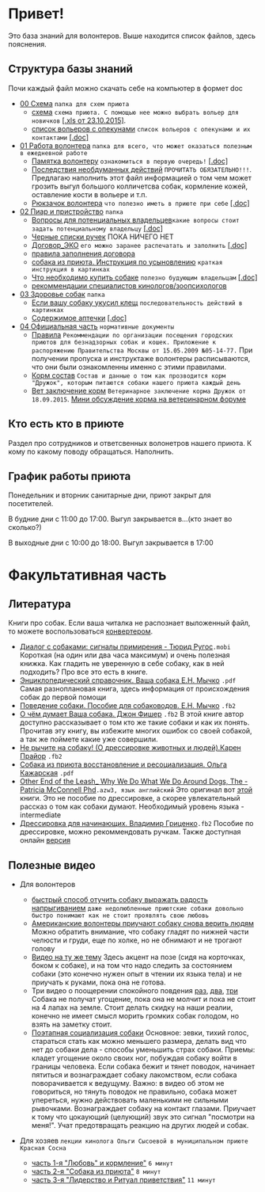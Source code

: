 Привет!
============
Это база знаний для волонтеров.
Выше находится список файлов, здесь пояснения.

Структура базы знаний
--------
Почи каждый файл можно скачать себе на компьютер в формет doc
* [00 Схема](https://github.com/dogbir/vol/tree/master/00%20Схема) `папка для схем приюта`
  * [схема](https://github.com/dogbir/vol/blob/master/00%20Схема/схема.png) `схема приюта. С помощью нее можно выбрать вольер для новичков` [[.xls от 23.10.2015]](https://yandex.ru).
  * [список вольеров c опекунами](https://github.com/dogbir/vol/blob/master/00%20Схема/список%20вольеров%20c%20опекунами.md) `список вольеров с опекунами и их контактами` [[.doc]](https://yandex.ru)
* [01 Работа волонтера](https://github.com/dogbir/vol/tree/master/01%20Работа%20волонтера) `папка для всего, что может оказаться полезным в ежедневной работе`
  * [Памятка волонтеру](https://github.com/dogbir/vol/blob/master/01%20Работа%20волонтера/Памятка%20волонтеру.md) `ознакомиться в первую очередь!` [[.doc]](https://yadi.sk/i/qCaRDVogmVbaU)
  * [Последствия необдуманных действий]() `ПРОЧИТАТЬ ОБЯЗАТЕЛЬНО!!!`. Предлагаю наполнить этот файл информацией о том чем может грозить выгул большого колличетсва собак, кормление кожей, оставление кости в вольере и т.п.
  * [Рюкзачок волонтера](https://github.com/dogbir/vol/blob/master/01%20Работа%20волонтера/Рюкзачок%20волонтера.md) `что полезно иметь в приюте при себе` [[.doc]](https://yadi.sk/i/eUppNNPamWANn)
* [02 Пиар и пристройство](https://github.com/dogbir/vol/tree/master/02%20Пиар%20и%20пристройство) `папка`
  * [Вопросы для потенциальных владельцев](https://github.com/dogbir/vol/blob/master/02%20Пиар%20и%20пристройство/вопросы%20для%20владельца.md)`какие вопросы стоит задать потенциальному владельцу` [[.doc]](https://yadi.sk/i/ekDuUKMOmVbfi)
  * [Черные списки ручек]() ПОКА НИЧЕГО НЕТ
  * [Договор_ЭКО](https://github.com/dogbir/vol/blob/master/02%20Пиар%20и%20пристройство/Договор_ЭКО.png) `его можно заранее распечатать и заполнить` [[.doc]](https://yadi.sk/i/CH0c3xnamVbZs)
  * [правила заполнения договора](https://github.com/dogbir/vol/blob/master/02%20Пиар%20и%20пристройство/правила%20заполнения%20договора.md)
  * [собака из приюта. Инструкция по усыновлению](https://github.com/dogbir/vol/blob/master/02%20Пиар%20и%20пристройство/собака%20из%20приюта.%20Инструкция%20по%20усыновлению.png) `краткая инструкция в картинках`
  * [Что необходимо купить собаке](https://github.com/dogbir/vol/blob/master/02%20Пиар%20и%20пристройство/Что%20необходимо%20купить%20собаке.md) `полезно будующим владельцам` [[.doc]](https://yadi.sk/i/sMoeaZyOmVbdr)
  * [рекоммендации специалистов кинологов/зоопсихологов]()
* [03 Здоровье собак](https://github.com/dogbir/vol/tree/master/Здоровье%20собак) `папка`
  * [Если вашу собаку укусил клещ](https://github.com/dogbir/vol/blob/master/Здоровье%20собак/Если%20вашу%20собаку%20укусил%20клещ.png) `последовательность действий в картинках`
  * [Содержимое аптечки](https://github.com/dogbir/vol/blob/master/03%20Здоровье%20собак/Содержимое%20аптечки.md) [[.doc]](https://yadi.sk/i/beR2zIeymWALD)
* [04 Официальная часть](https://github.com/dogbir/vol/tree/master/04%20Официальная%20часть) `нормативные документы`
  * [Правила](https://github.com/dogbir/vol/blob/master/04%20Официальная%20часть/Правила.png) `Рекоммендации по организации посещения городских приютов для безнадзорных собак и кошек. Приложение к распоряжению Правительства Москвы от 15.05.2009 №05-14-77.` При получении пропуска и инструктаже волонтеры расписываются, что они были ознакомленны именно с этими правилами.
  * [Корм состав]() `Состав и данные о том как прозводится корм "Дружок", которым питаются собаки нашего приюта каждый день`
  * [Вет заключение корм](https://github.com/dogbir/vol/blob/master/04%20Официальная%20часть/Вет%20заключение%20корм.jpg) `Ветеринарное заключение корма Дружок от 18.09.2015`. [Мини обсуждение корма на ветеринарном форуме](http://www.vetmedicus.ru/forum5/topic13594.php)


Кто есть кто в приюте
--------
Раздел про сотрудников и ответсвенных волонетров нашего приюта.
К кому по какому поводу обращаться.
Наполнить.

График работы приюта
--------
Понедельник и вторник санитарные дни, приют закрыт для посетителей.

В будние дни с 11:00 до 17:00. Выгул закрывается в...(кто знает во сколько?)

В выходные дни с 10:00 до 18:00. Выгул закрывается в 17:00

Факультативная часть
============
Литература
--------
Книги про собак.
Если ваша читалка не распознает выложенный файл, то можете воспользоваться [конвертером](http://ebook.online-convert.com/ru).
* [Диалог с собаками: сигналы примирения - Тюрид Ругос](https://yadi.sk/d/renfMcFDmVY6B)`.mobi` Короткая (на один или два часа максимум) и очень полезная книжка. Как гладить не уверенную в себе собаку, как в ней подходить? Про все это есть в книге.
* [Энциклопедический справочник. Ваша собака E.H. Мычко](https://yadi.sk/i/Chl-CidqmVk9h) `.pdf` Cамая разноплановая книга, здесь информация от происхождения собак до первой помощи
* [Поведение собаки. Пособие для собаководов. E.H. Мычко](https://yadi.sk/d/cMKOtkkwmVk9g) `.fb2`
* [О чём думает Ваша собака. Джон Фишер](https://yadi.sk/d/K7CElaIXmVk9m) `.fb2` В этой книге автор доступно рассказывает о том кто же такие собаки и как их понять. Прочитав эту книгу, вы избежите многих ошибок со своей собакой, а так же поймете какие уже совершили.
* [Не рычите на собаку! (О дрессировке животных и людей).Карен Прайор](https://yadi.sk/d/21WINlVNmVk9j) `.fb2`
* [Собака из приюта восстановление и ресоциализация. Ольга Кажарская](https://yadi.sk/i/REnrh6I5mVXzW) `.pdf`
* [Other End of the Leash_ Why We Do What We Do Around Dogs, The - Patricia McConnell Phd](https://yadi.sk/d/seS7cp2tmVXzQ)`.azw3, язык английский` Это оригинал вот [этой](http://shop.dogfriend.org/mcconnell-leash/) книги. Это не пособие по дрессировке, а скорее увлекательный рассказ о том как собаки думают. Необходимый уровень языка - intermediate
* [Дрессировка для начинающих. Владимир Гриценко](https://yadi.sk/d/co5HV2GtmVkAL)`.fb2` Пособие по дрессировке, можно рекоммендовать ручкам. Также доступная онлайн [версия](http://www.e-reading.club/book.php?book=68580)

Полезные видео
--------
* Для волонтеров
  * [быстрый способ отучить собаку выражать радость напрыгиванием](http://www.youtube.com/watch?v=C6FJPQT97zs) `даже недолюбленные приютские собаки довольно быстро понимают как не стоит проявлять свою любовь`
  * [Американские волонтеры приучают собаку снова верить людям](http://www.youtube.com/watch?v=gW5W0euNcB0) Можно обратить внимание, что собаку гладят по нижней части челюсти и груди, еще по холке, но не обнимают и не трогают голову
  * [Видео на ту же тему](http://www.youtube.com/watch?v=yTTrN4F0pbA&app=desktop) Здесь акцент на позе (сидя  на корточках, боком к собаке), и на том что надо следить за состоянием собаки (это конечно нужен опыт в чтении их языка тела) и не приучать к руками, пока она не готова.
  * Три видео о поощерении спокойного повдения [раз](http://www.youtube.com/watch?v=evv6WN1Brnw), [два](http://www.youtube.com/watch?v=sK5-DQL2itA), [три](http://www.youtube.com/watch?v=evv6WN1Brnw) Собака не получат угощение, пока она не молчит и пока не стоит на 4 лапах на земле. Стоит делать скидку на наши реалии, конечно не имеет смысл морить громких собак голодом, но взять на заметку стоит.
  * [Поэтапная социализация собаки](http://www.youtube.com/watch?v=9QqwoKySygg) Основное: зевки, тихий голос, стараться стать как можно меньшего размера, делать вид что нет до собаки дела - способы уменьшить страх собаки. Приемы: кладет угощение около своих ног, побуждая собаку войти в границы человека. Если собака бежит и тянет поводок, начинает пятиться и вознаграждает собаку лакомством, если собака поворачивается к ведущуму. Важно: в видео об этом не говориться, но тянуть поводок не правильно, собака  может упереться, нужно действовать маленькими не сильными рывочками. Вознаграждает собаку на контакт глазами. Приучает к тому что цокаующий (целующий) звук это сигнал "посмотри на меня!". Учат предотвращать реакцию на других людей и собак.

* Для хозяев `лекции кинолога Ольги Сысоевой в муниципальном приюте Красная Сосна`
  * [часть 1-я "Любовь" и кормление"](https://vk.com/topic-36775319_33063088?z=video211549479_171228846%2F16df8e22f6c7138352) `6 минут`
  * [часть 2-я "Собака из приюта"](https://vk.com/topic-36775319_33063088?z=video211549479_171229494%2F116f3deca8a0725e00) `8 минут`
  * [часть 3-я "Лидерство и Ритуал приветствия"](https://vk.com/topic-36775319_33063088?z=video211549479_171234010%2F83e98b87d46515cbda) `11 минут`
